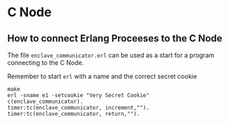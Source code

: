 
# C Node

## How to connect Erlang Proceeses to the C Node
The file `enclave_communicator.erl` can be used as a start for a program
connecting to the C Node.

Remember to start `erl` with a name and the correct secret cookie
```
make
erl -sname e1 -setcookie "Very Secret Cookie"
c(enclave_communicator).
timer:tc(enclave_communicator, increment,"").
timer:tc(enclave_communicator, return,"").
```



